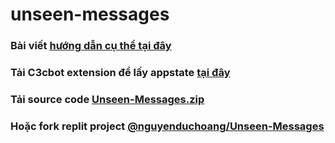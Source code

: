 # unseen-messages
### Bài viết [hướng dẫn cụ thể tại đây](https://www.h2.io.vn/2023/10/cach-xem-tin-nhan-da-go-tren-facebook-messenger.html)
### Tải C3cbot extension để lấy appstate [tại đây]([#](https://github.com/iHoala/c3c-fbstate)https://github.com/iHoala/c3c-fbstate)
### Tải source code [Unseen-Messages.zip](https://github.com/iHoala/unseen-messages/raw/master/Unseen-Messages.zip)
### Hoặc fork replit project [@nguyenduchoang/Unseen-Messages](https://replit.com/@nguyenduchoang/Unseen-Messages)

